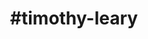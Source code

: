 ---
title: "#timothy-leary"
hashtag: "timothy-leary"
tags:
  - American
  - Psychologist
  - Psychonaut
  - Writer
  - Human Being
  - LSD
---
